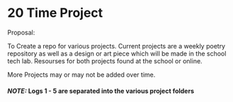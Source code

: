# 20 Time Project

Proposal:

To Create a repo for various projects. Current projects are a weekly poetry repository as well as a design or art piece which will be made in the school tech lab. Resourses for both projects found at the school or online.

More Projects may or may not be added over time.

#### ***NOTE:*** Logs 1 - 5 are separated into the various project folders

